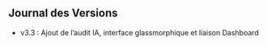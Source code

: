 ## Journal des Versions  
- v3.3 : Ajout de l’audit IA, interface glassmorphique et liaison Dashboard
